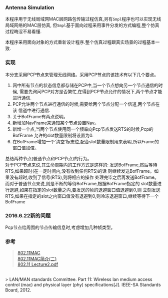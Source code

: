 ### Antenna Simulation

本程序用于无线局域网MAC层网路包传输过程仿真,另有`Smpl`程序也可以实现无线局域网络的MAC层仿真,
但`Smpl`基于面向过程采用事件分发的方式编程,整个仿真过程晦涩不易看懂.

本程序采用面向对象的方式重新设计程序.整个仿真过程跟真实场景的过程基本一致.

### 实现

本分支采用PCP节点来管理无线网络。采用PCP节点的该技术有以下几个要点。

1. 网中所有节点的状态信息都存储在PCP中,当一个节点想向另一个节点通信的时候,
需要先询问PCP对方是否繁忙,在得到PCP节点允许的情况下,两个节点才能进行通信.
2. PCP允许两个节点进行通信的时候,需要给两个节点分配一个信道,两个节点在该
信道中进行通信.
3. 关于BofFrame有两点说明。
4. 新增加NavFrame来通知某个节点设置Nav。
5. 新增一个点,当两个节点使用同一个频率向Pcp节点发送RTS的时候,Pcp的BofFrame
允许的slot数量限制将设置为0.
6. 在BofFrame增加一个'清空'标志位,配合slot数量限制用来表明,所以Frame的
窗口值加倍。

总结两种节点(普通节点和PCP节点)的行为。<br/>
对于PCP节点来说,其生命周期内的工作方式是这样的:
发送BofFrame,然后等待RTS,如果超时(在一定时间内,没有收到任何RTS)的话
则继续发送BofFrame。如果没有超时,收到了信号(RTS),则将相应的操作
处理完毕之后再发送BofFrame。<br/>
而对于普通节点来说,则是不断的等待BofFrame,根据BofFrame指定的
slot数量进行退避,如果在指定的slot数量之内,要发送的帧的退避窗口值退避到0,则
立刻发送RTS,如果在指定的slot之内窗口值没有退避到0,则冷冻退避窗口,继续等待下一个
BofFrame

### 2016.6.22新的问题

Pcp节点给周围的节点传输信息时,考虑增加几种帧类型。

### 参考
> [802.11MAC](http://wenku.baidu.com/view/37438269561252d380eb6ea8.html?re=view)<br/>
> [802.11MAC简介(二)](http://blog.csdn.net/leonsc/article/details/5719068)<br/>
> [802.11 Lecture2.pdf](http://www.cs.tut.fi/kurssit/TLT-6556/Slides/Lecture2.pdf)<br/>
<br/>
> LAN/MAN standards Committee. Part 11: Wireless lan medium access
 control (mac) and physical layer (phy) specifications[J].
 IEEE-SA Standards Board, 2012.